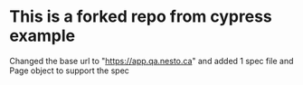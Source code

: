 # This is a forked repo from cypress example

Changed the base url to "https://app.qa.nesto.ca" and added 1 spec file and Page object to support the spec 


